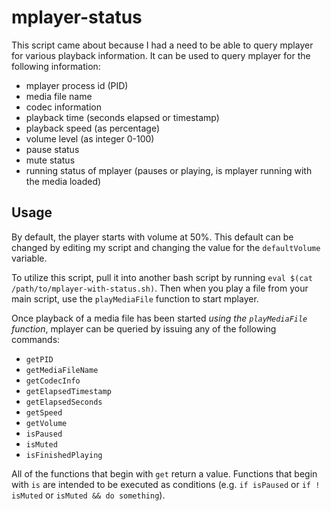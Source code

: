 # mplayer-status
This script came about because I had a need to be able to query mplayer for various playback information. It can be used to query mplayer for the following information:
 - mplayer process id (PID)
 - media file name
 - codec information
 - playback time (seconds elapsed or timestamp)
 - playback speed (as percentage)
 - volume level (as integer 0-100)
 - pause status
 - mute status
 - running status of mplayer (pauses or playing, is mplayer running with the media loaded)
 
Usage
-----
By default, the player starts with volume at 50%. This default can be changed by editing my script and changing the value for the `defaultVolume` variable.

To utilize this script, pull it into another bash script by running `eval $(cat /path/to/mplayer-with-status.sh)`. Then when you play a file from your main script, use the `playMediaFile` function to start mplayer.

Once playback of a media file has been started *using the `playMediaFile` function*, mplayer can be queried by issuing any of the following commands:
 - `getPID`
 - `getMediaFileName`
 - `getCodecInfo`
 - `getElapsedTimestamp`
 - `getElapsedSeconds`
 - `getSpeed`
 - `getVolume`
 - `isPaused`
 - `isMuted`
 - `isFinishedPlaying`
 
 All of the functions that begin with `get` return a value. Functions that begin with `is` are intended to be executed as conditions (e.g. `if isPaused` or `if ! isMuted` or `isMuted && do something`).
